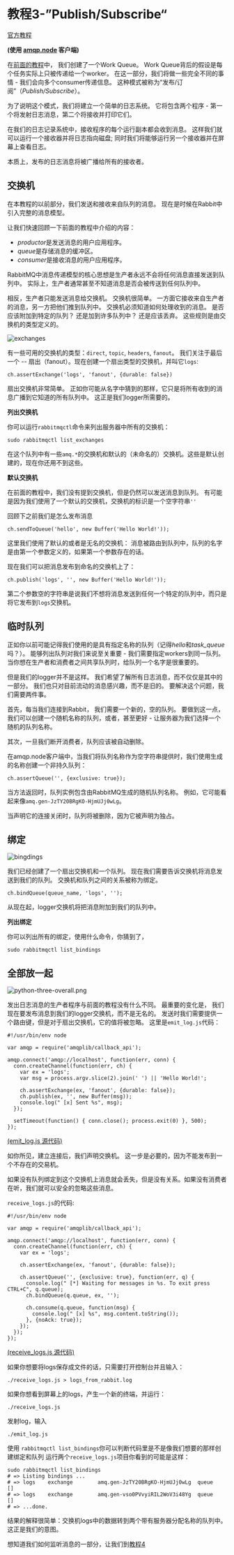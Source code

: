 # 教程3-”Publish/Subscribe“

[官方教程](http://www.rabbitmq.com/tutorials/tutorial-three-javascript.html)

**(使用 [amqp.node](http://www.squaremobius.net/amqp.node/) 客户端)**

在[前面的教程](https://github.com/OwenLittleWhite/ChineseRabbitMqTutorial/blob/master/Tutorial2.md)中，
我们创建了一个Work Queue。 Work Queue背后的假设是每个任务实际上只被传递给一个worker。
在这一部分，我们将做一些完全不同的事情 - 我们会向多个consumer传递信息。 
这种模式被称为“发布/订阅”（*Publish/Subscribe*）。

为了说明这个模式，我们将建立一个简单的日志系统。 它将包含两个程序 - 第一个将发射日志消息，第二个将接收并打印它们。

在我们的日志记录系统中，接收程序的每个运行副本都会收到消息。 
这样我们就可以运行一个接收器并将日志指向磁盘; 同时我们将能够运行另一个接收器并在屏幕上查看日志。

本质上，发布的日志消息将被广播给所有的接收者。

## 交换机

在本教程的以前部分，我们发送和接收来自队列的消息。 现在是时候在Rabbit中引入完整的消息模型。

让我们快速回顾一下前面的教程中介绍的内容：

* *productor*是发送消息的用户应用程序。
* *queue*是存储消息的缓冲区。
* *consumer*是接收消息的用户应用程序。

RabbitMQ中消息传递模型的核心思想是生产者永远不会将任何消息直接发送到队列中。 实际上，生产者通常甚至不知道消息是否会被传送到任何队列中。

相反，生产者只能发送消息给交换机。 交换机很简单。 一方面它接收来自生产者的消息，另一方把他们推到队列中。 交换机必须知道如何处理收到的消息。 
是否应该附加到特定的队列？ 还是加到许多队列中？ 还是应该丢弃。 这些规则是由交换机的类型定义的。

![exchanges](http://www.rabbitmq.com/img/tutorials/exchanges.png)


有一些可用的交换机的类型：`direct`, `topic`, `headers`, `fanout`。
我们关注于最后一个 -- 扇出（fanout）。现在创建一个扇出类型的交换机，并叫它`logs`:

```
ch.assertExchange('logs', 'fanout', {durable: false})
```

扇出交换机非常简单。 正如你可能从名字中猜到的那样，它只是将所有收到的消息广播到它知道的所有队列中。 这正是我们logger所需要的。

**列出交换机**

你可以运行`rabbitmqctl`命令来列出服务器中所有的交换机：

```
sudo rabbitmqctl list_exchanges
```

在这个队列中有一些`amq.*`的交换机和默认的（未命名的）交换机。这些是默认创建的，现在你还用不到这些。

**默认交换机**

在前面的教程中，我们没有提到交换机，但是仍然可以发送消息到队列。
有可能是因为我们使用了一个默认的交换机，交换机的标识是一个空字符串`''`

回顾下之前我们是怎么发布消息

```
ch.sendToQueue('hello', new Buffer('Hello World!'));
```

这里我们使用了默认的或者是无名的交换机：
消息被路由到队列中，队列的名字是由第一个参数定义的，如果第一个参数存在的话。

现在我们可以把消息发布到命名的交换机上了：

```
ch.publish('logs', '', new Buffer('Hello World!'));
```

第二个参数空的字符串是说我们不想将消息发送到任何一个特定的队列中，而只是将它发布到`logs`交换机。

## 临时队列

正如你以前可能记得我们使用的是具有指定名称的队列（记得*hello*和*task_queue*吗？）。 
能够列出队列对我们来说至关重要 - 我们需要指定workers到同一队列。 当你想在生产者和消费者之间共享队列时，给队列一个名字是很重要的。

但是我们的logger并不是这样。 我们希望了解所有日志消息，而不仅仅是其中的一部分。 我们也只对目前流动的消息感兴趣，而不是旧的。 
要解决这个问题，我们需要两件事。

首先，每当我们连接到Rabbit，
我们需要一个新的，空的队列。 要做到这一点，我们可以创建一个随机名称的队列，或者，甚至更好 - 让服务器为我们选择一个随机的队列名称。

其次，一旦我们断开消费者，队列应该被自动删除。

在amqp.node客户端中，当我们将队列名称作为空字符串提供时，我们使用生成的名称创建一个非持久队列：

```
ch.assertQueue('', {exclusive: true});
```

当方法返回时，队列实例包含由RabbitMQ生成的随机队列名称。 例如，它可能看起来像`amq.gen-JzTY20BRgKO-HjmUJj0wLg`。

当声明它的连接关闭时，队列将被删除，因为它被声明为独占。

## 绑定

![bingdings](http://www.rabbitmq.com/img/tutorials/bindings.png)

我们已经创建了一个扇出交换机和一个队列。 现在我们需要告诉交换机将消息发送到我们的队列。 交换机和队列之间的关系被称为绑定。

```
ch.bindQueue(queue_name, 'logs', '');
```

从现在起，logger交换机将把消息附加到我们的队列中。

**列出绑定**

你可以列出所有的绑定，使用什么命令，你猜到了，

```
sudo rabbitmqctl list_bindings
```

## 全部放一起

![python-three-overall.png](http://www.rabbitmq.com/img/tutorials/python-three-overall.png)

发出日志消息的生产者程序与前面的教程没有什么不同。 最重要的变化是，
我们现在要发布消息到我们的logger交换机，而不是无名的。 发送时我们需要提供一个路由键，但是对于扇出交换机，它的值将被忽略。 这里是`emit_log.js`代码：

```
#!/usr/bin/env node

var amqp = require('amqplib/callback_api');

amqp.connect('amqp://localhost', function(err, conn) {
  conn.createChannel(function(err, ch) {
    var ex = 'logs';
    var msg = process.argv.slice(2).join(' ') || 'Hello World!';

    ch.assertExchange(ex, 'fanout', {durable: false});
    ch.publish(ex, '', new Buffer(msg));
    console.log(" [x] Sent %s", msg);
  });

  setTimeout(function() { conn.close(); process.exit(0) }, 500);
});
```

[(emit_log.js 源代码)](https://github.com/rabbitmq/rabbitmq-tutorials/blob/master/javascript-nodejs/src/emit_log.js)

如你所见，建立连接后，我们声明交换机。 这一步是必要的，因为不能发布到一个不存在的交易机。

如果没有队列绑定到这个交换机上消息就会丢失，但是没有关系。如果没有消费者在听，我们就可以安全的忽略这些消息。

`receive_logs.js`的代码:

```
#!/usr/bin/env node

var amqp = require('amqplib/callback_api');

amqp.connect('amqp://localhost', function(err, conn) {
  conn.createChannel(function(err, ch) {
    var ex = 'logs';

    ch.assertExchange(ex, 'fanout', {durable: false});

    ch.assertQueue('', {exclusive: true}, function(err, q) {
      console.log(" [*] Waiting for messages in %s. To exit press CTRL+C", q.queue);
      ch.bindQueue(q.queue, ex, '');

      ch.consume(q.queue, function(msg) {
        console.log(" [x] %s", msg.content.toString());
      }, {noAck: true});
    });
  });
});
```
[(receive_logs.js 源代码)](https://github.com/rabbitmq/rabbitmq-tutorials/blob/master/javascript-nodejs/src/receive_logs.js)

如果你想要将logs保存成文件的话，只需要打开控制台并且输入：

```
./receive_logs.js > logs_from_rabbit.log
```

如果你想看到屏幕上的logs，产生一个新的终端，并运行：

```
./receive_logs.js
```

发射log，输入

```
./emit_log.js
```

使用 `rabbitmqctl list_bindings`你可以判断代码里是不是像我们想要的那样创建绑定和队列
运行两个`receive_logs.js`项目你看到的可能是这样：

```
sudo rabbitmqctl list_bindings
# => Listing bindings ...
# => logs    exchange        amq.gen-JzTY20BRgKO-HjmUJj0wLg  queue           []
# => logs    exchange        amq.gen-vso0PVvyiRIL2WoV3i48Yg  queue           []
# => ...done.
```

结果的解释很简单：交换机logs中的数据转到两个带有服务器分配名称的队列中。 这正是我们的意图。

想知道我们如何监听消息的一部分，让我们到[教程4](https://github.com/OwenLittleWhite/ChineseRabbitMqTutorial/blob/master/Tutorial4.md)
